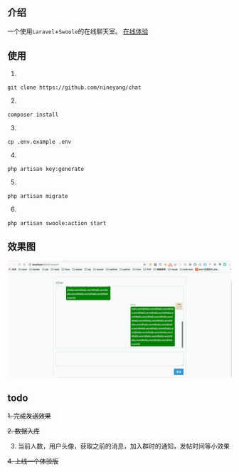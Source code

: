 ## 介绍
一个使用`Laravel`+`Swoole`的在线聊天室。
[在线体验](http://chat.hellonine.top/)

## 使用
1. 

```
git clone https://github.com/nineyang/chat
```

2.

```
composer install
```

3. 

```
cp .env.example .env
```

4.

```
php artisan key:generate
```

5.
 
```
php artisan migrate
```

6. 

```
php artisan swoole:action start
```


## 效果图

![Aaron Swartz](/public/image/chat.gif)

## todo
~~1. 完成发送效果~~

~~2. 数据入库~~

3. 当前人数，用户头像，获取之前的消息，加入群时的通知，发帖时间等小效果

~~4. 上线一个体验版~~
